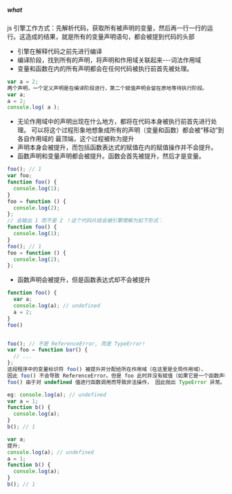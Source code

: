 ##### what

js 引擎工作方式：先解析代码，获取所有被声明的变量，然后再一行一行的运行。这造成的结果，就是所有的变量声明语句，都会被提到代码的头部

- 引擎在解释代码之前先进行编译
- 编译阶段，找到所有的声明，将声明和作用域关联起来---词法作用域
- 变量和函数在内的所有声明都会在任何代码被执行前首先被处理。

```js
var a = 2;
两个声明，一个定义声明是在编译阶段进行，第二个赋值声明会留在原地等待执行阶段。
var a;
a = 2;
console.log( a );
```

- 无论作用域中的声明出现在什么地方，都将在代码本身被执行前首先进行处理。
  可以将这个过程形象地想象成所有的声明（变量和函数）都会被“移动”到各自作用域的 最顶端，这个过程被称为提升
- 声明本身会被提升，而包括函数表达式的赋值在内的赋值操作并不会提升。
- 函数声明和变量声明都会被提升。函数会首先被提升，然后才是变量。

```js
foo(); // 1
var foo;
function foo() {
  console.log(1);
}
foo = function () {
  console.log(2);
};
// 会输出 1 而不是 2 ！这个代码片段会被引擎理解为如下形式：
function foo() {
  console.log(1);
}
foo(); // 1
foo = function () {
  console.log(2);
};
```

- 函数声明会被提升，但是函数表达式却不会被提升

```js
function foo() {
  var a;
  console.log(a); // undefined
  a = 2;
}
foo()


foo(); // 不是 ReferenceError, 而是 TypeError!
var foo = function bar() {
  // ...
};
这段程序中的变量标识符 foo() 被提升并分配给所在作用域（在这里是全局作用域），
因此 foo() 不会导致 ReferenceError。但是 foo 此时并没有赋值（如果它是一个函数声明而不 是函数表达式，那么就会赋值）。
foo() 由于对 undefined 值进行函数调用而导致非法操作， 因此抛出 TypeError 异常。
```

```js
eg: console.log(a); // undefined
var a = 1;
function b() {
  console.log(a);
}
b(); // 1

var a;
提升;
console.log(a); // undefined
a = 1;
function b() {
  console.log(a);
}
b(); // 1
```
